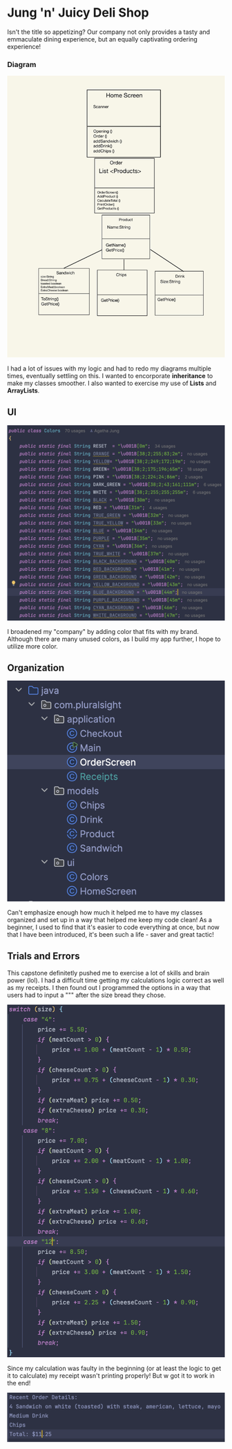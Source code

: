 # Jung 'n' Juicy Deli Shop
Isn't the title so appetizing? 
Our company not only provides a tasty and emmaculate dining experience, but an equally captivating ordering experience!


### Diagram
![Diagram](images/IMG_0015.JPG)

I had a lot of issues with my logic and had to redo my diagrams multiple times, eventually settling on this. 
I wanted to encorporate **inheritance** to make my classes smoother.
I also wanted to exercise my use of **Lists** and **ArrayLists**. 

## UI
![Colors](images/Colors.png)

I broadened my "company" by adding color that fits with my brand. Although there are many unused colors, as I build my app further, I hope to utilize more color.

## Organization
![Classes](images/OrganizeClasses.png)

Can't emphasize enough how much it helped me to have my classes organized and set up in a way that helped me keep my code clean! As a beginner, I used to find that it's easier to code everything at once, but now that I have been introduced, it's been such a life - saver and great tactic!

## Trials and Errors

This capstone definitetly pushed me to exercise a lot of skills and brain power (lol). I had a difficult time getting my calculations logic correct as well as my receipts. I then found out I programmed the options in a way that users had to input a """ after the size bread they chose. 

![Calculation](images/PriceLogic.png)

Since my calculation was faulty in the beginning (or at least the logic to get it to calculate) my receipt wasn't printing properly! But w got it to work in the end! 

![Receipts](images/Receipt.png)
